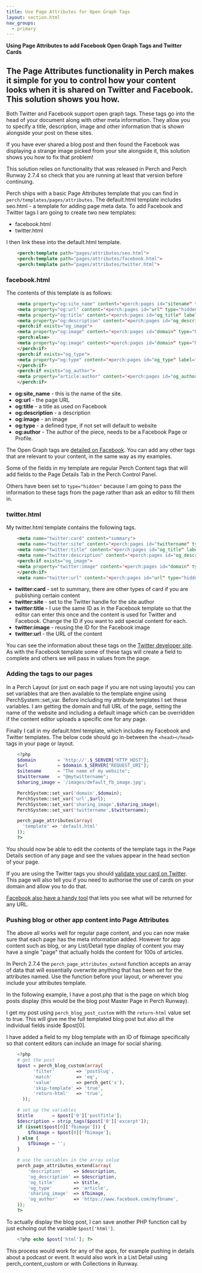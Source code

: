 ```yaml
---
title: Use Page Attributes for Open Graph Tags
layout: section.html
nav_groups:
  - primary
---
```


**Using Page Attributes to add Facebook Open Graph Tags and Twitter Cards**

## The Page Attributes functionality in Perch makes it simple for you to control how your content looks when it is shared on Twitter and Facebook. This solution shows you how.

Both Twitter and Facebook support open graph tags. These tags go into the head of your document along with other meta information. They allow you to specify a title, description, image and other information that is shown alongside your post on these sites.

If you have ever shared a blog post and then found the Facebook was displaying a strange image picked from your site alongside it, this solution shows you how to fix that problem!

This solution relies on functionality that was released in Perch and Perch Runway 2.7.4 so check that you are running at least that version before continuing.

Perch ships with a basic Page Attributes template that you can find in `perch/templates/pages/attributes`. The default.html template includes seo.html - a template for adding page meta data. To add Facebook and Twitter tags I am going to create two new templates:

* facebook.html
* twitter.html

I then link these into the default.html template.

```html
    <perch:template path="pages/attributes/seo.html">
    <perch:template path="pages/attributes/facebook.html">
    <perch:template path="pages/attributes/twitter.html">
```

### facebook.html

The contents of this template is as follows:

```html
    <meta property="og:site_name" content="<perch:pages id="sitename" type="hidden">">
    <meta property="og:url" content="<perch:pages id="url" type="hidden">">
    <meta property="og:title" content="<perch:pages id="og_title" label="Social title" type="text" escape help="Title for this document with no branding or site name" divider-before="Facebook Open Graph Tags">">
    <meta property="og:description" content="<perch:pages id="og_description" label="Social description" type="textarea" size="s" escape>">
    <perch:if exists="og_image">
    <meta property="og:image" content="<perch:pages id="domain" type="hidden"><perch:pages id="og_image" label="Image when shared" help="Should be at least 1200x630" type="image" width="1200">">
    <perch:else>
    <meta property="og:image" content="<perch:pages id="domain" type="hidden"><perch:pages id="sharing_image" type="hidden">">
    </perch:if>
    <perch:if exists="og_type">
    <meta property="og:type" content="<perch:pages id="og_type" label="Facebook type" type="select" options="article,book,profile,website,video,music" allowempty>">
    </perch:if>
    <perch:if exists="og_author">
    <meta property="article:author" content="<perch:pages id="og_author" type="hidden">">
    </perch:if>
```

* **og:site_name** - this is the name of the site.
* **og:url** - the page URL
* **og:title** - a title as used on Facebook
* **og:description** - a description
* **og:image** - an image
* **og:type** - a defined type, if not set will default to website
* **og:author** - The author of the piece, needs to be a Facebook Page or Profile.

The Open Graph tags are [detailed on Facebook](https://developers.facebook.com/docs/sharing/best-practices#tags). You can add any other tags that are relevant to your content, in the same way as my examples.

Some of the fields in my template are regular Perch Content tags that will add fields to the Page Details Tab in the Perch Control Panel.

Others have been set to `type="hidden"` because I am going to pass the information to these tags from the page rather than ask an editor to fill them in.

### twitter.html

My twitter.html template contains the following tags.

```html
    <meta name="twitter:card" content="summary">
    <meta name="twitter:site" content="<perch:pages id="twittername" type="hidden">">
    <meta name="twitter:title" content="<perch:pages id="og_title" label="Social title" type="text" escape help="Title for this document with no branding or site name">">
    <meta name="twitter:description" content="<perch:pages id="og_description" label="Social description" type="textarea" size="s" escape>">
    <perch:if exists="og_image">
    <meta property="twitter:image" content="<perch:pages id="domain" type="hidden"><perch:pages id="og_image" label="Image when shared" help="Should be at least 1200x630" type="image" width="1200">">
    </perch:if>
    <meta name="twitter:url" content="<perch:pages id="url" type="hidden">">
```

* **twitter:card** - set to summary, there are other types of card if you are publishing certain content
* **twitter:site** - set to the Twitter handle for the site author
* **twitter:title** - I use the same ID as in the Facebook template so that the editor can enter this once and the content is used for Twitter and Facebook. Change the ID if you want to add special content for each.
* **twitter:image** - reusing the ID for the Facebook image
* **twitter:url** - the URL of the content

You can see the information about these tags on the [Twitter developer site](https://dev.twitter.com/cards/types/summary). As with the Facebook template some of these tags will create a field to complete and others we will pass in values from the page.

### Adding the tags to our pages

In a Perch Layout (or just on each page if you are not using layouts) you can set variables that are then available to the template engine using PerchSystem::set_var. Before including my attribute templates I set these variables. I am getting the domain and full URL of the page, setting the name of the website and including a default image which can be overridden if the content editor uploads a specific one for any page.

Finally I call in my default.html template, which includes my Facebook and Twitter templates. The below code should go in-between the `<head></head>` tags in your page or layout.

```php
    <?php
    $domain        = 'http://'.$_SERVER["HTTP_HOST"];
    $url           = $domain.$_SERVER["REQUEST_URI"];
    $sitename      = "The name of my website";
    $twittername   = "@mytwittername";
    $sharing_image = '/images/default_fb_image.jpg';

    PerchSystem::set_var('domain',$domain);
    PerchSystem::set_var('url',$url);
    PerchSystem::set_var('sharing_image',$sharing_image);
    PerchSystem::set_var('twittername',$twittername);

    perch_page_attributes(array(        
      'template' => 'default.html'    
    ));
    ?>
```

You should now be able to edit the contents of the template tags in the Page Details section of any page and see the values appear in the head section of your page.

If you are using the Twitter tags you should [validate your card on Twitter](https://cards-dev.twitter.com/validator). This page will also tell you if you need to authorise the use of cards on your domain and allow you to do that.

[Facebook also have a handy tool](https://developers.facebook.com/tools/debug/) that lets you see what will be returned for any URL.

### Pushing blog or other app content into Page Attributes

The above all works well for regular page content, and you can now make sure that each page has the meta information added. However for app content such as blog, or any List/Detail type display of content you may have a single "page" that actually holds the content for 100s of articles.

In Perch 2.7.4 the `perch_page_attributes_extend` function accepts an array of data that will essentially overwrite anything that has been set for the attributes named. Use the function before your layout, or wherever you include your attributes template.

In the following example, I have a post.php that is the page on which blog posts display (this would be the blog post Master Page in Perch Runway).

I get my post using `perch_blog_post_custom` with the `return-html` value set to true. This will give me the full templated blog post but also all the individual fields inside $post[0].

I have added a field to my blog template with an ID of fbimage specifically so that content editors can include an image for social sharing.

```php
    <?php
    # get the post
    $post = perch_blog_custom(array(
          'filter'        => 'postSlug',
          'match'         => 'eq',
          'value'         => perch_get('s'),
          'skip-template' => 'true',
          'return-html'   => 'true',
	  ));

    # set up the variables
    $title       = $post['0']['postTitle'];
    $description = strip_tags($post['0']['excerpt']);
    if (isset($post[0]['fbimage'])) {
	    $fbimage = $post[0]['fbimage'];
    } else {
	    $fbimage = '';
    }

    # use the variables in the array value
    perch_page_attributes_extend(array(
        'description'    => $description,
        'og_description' => $description,
        'og_title'       => $title,
        'og_type'        => 'article',
        'sharing_image'  => $fbimage,
        'og_author'      => 'https://www.facebook.com/myfbname',
    ));
    ?>
```

To actually display the blog post, I can save another PHP function call by just echoing out the variable `$post['html']`.

```php
    <?php echo $post['html']; ?>
```

This process would work for any of the apps, for example pushing in details about a podcast or event. It would also work in a List Detail using perch_content_custom or with Collections in Runway.
